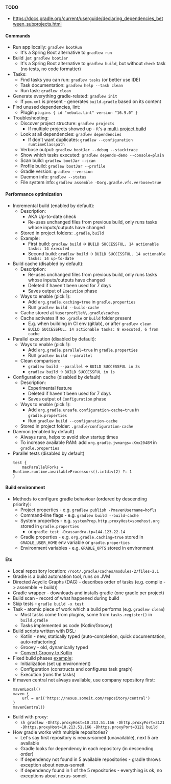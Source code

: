#### TODO
* https://docs.gradle.org/current/userguide/declaring_dependencies_between_subprojects.html
    
#### Commands
* Run app locally: `gradlew bootRun`
    * It's a Spring Boot alternative to `gradlew run`
* Build .jar: `gradlew bootJar`
    * It's a Spring Boot alternative to `gradlew build`, but without `check` task (no tests, no code formatter)
* Tasks:
    * Find tasks you can run: `gradlew tasks` (or better use IDE)
    * Task documentation: `gradlew help --task clean`
    * Run task: `gradlew clean`
* Generate everything gradle-related: `gradlew init` 
    * If `pom.xml` is present - generates `build.gradle` based on its content
* Find unused dependencies, lint: 
    * Plugin `plugins { id "nebula.lint" version "16.9.0" }`
* Troubleshooting:
    * Discover project structure: `gradlew projects`
        * If multiple projects showed up - it's a [multi-project build](multi-project-build/settings.gradle.kts)
    * Look at all dependencies: `gradlew dependencies`
        * If don't want duplicates: `gradlew --configuration runtimeClasspath`
    * Verbose output: `gradlew bootJar --debug --stacktrace`
    * Show which tasks executed: `gradlew depends-demo --console=plain`
    * Scan build: `gradlew bootJar --scan`
    * Profile build: `gradlew bootJar --profile`
    * Gradle version: `gradlew --version`
    * Daemon info: `gradlew --status`
    * File system info: `gradlew assemble -Dorg.gradle.vfs.verbose=true`
    
#### Performance optimization
* Incremental build (enabled by default):
    * Description:
        * AKA Up-to-date check
        * Re-uses unchanged files from previous build, only runs tasks whose inputs/outputs have changed
    * Stored in project folders: `.gradle`, `build`
    * Example:
        * First build: `gradlew build` -> `BUILD SUCCESSFUL. 14 actionable tasks: 14 executed`
        * Second build: `gradlew build` -> `BUILD SUCCESSFUL. 14 actionable tasks: 14 up-to-date`
* Build cache (disabled by default):
    * Description:
        * Re-uses unchanged files from previous build, only runs tasks whose inputs/outputs have changed
        * Deleted if haven't been used for 7 days
        * Saves output of `Execution` phase
    * Ways to enable (pick 1):
        * Add `org.gradle.caching=true` in `gradle.properties`
        * Run `gradlew build --build-cache`
    * Cache stored at `%userprofile%\.gradle\caches`
    * Cache activates if no `.gradle` or `build` folder present
        * E.g. when building in CI env (gitlab), or after `gradlew clean`
        * `BUILD SUCCESSFUL. 14 actionable tasks: 8 executed, 6 from cache`
* Parallel execution (disabled by default):
    * Ways to enable (pick 1):
        * Add `org.gradle.parallel=true` in `gradle.properties`
        * Run `gradlew build --parallel`
    * Clean comparison:
        * `gradlew build --parallel` -> `BUILD SUCCESSFUL in 3s`
        * `gradlew build` -> `BUILD SUCCESSFUL in 1s`
* Configuration cache (disabled by default)
    * Description:
        * Experimental feature
        * Deleted if haven't been used for 7 days
        * Saves output of `Configuration` phase
    * Ways to enable (pick 1):
        * Add `org.gradle.unsafe.configuration-cache=true` in `gradle.properties`
        * Run `gradlew build --configuration-cache`
    * Stored in project folder: `.gradle/configuration-cache`
* Daemon (enabled by default)
    * Always runs, helps to avoid slow startup times
    * To increase available RAM: add `org.gradle.jvmargs=-Xmx2048M` in `gradle.properties`
* Parallel tests (disabled by default)
    ```
    test {
        maxParallelForks = Runtime.runtime.availableProcessors().intdiv(2) ?: 1      
    }
    ```

#### Build environment
* Methods to configure gradle behaviour (ordered by descending priority):
    * Project properties - e.g. `gradlew publish -PmavenUsername=hofls`
    * Command-line flags - e.g. `gradlew build --build-cache`
    * System properties - e.g. `systemProp.http.proxyHost=somehost.org` stored in `gradle.properties`
        * or `gradle test -Dcassandra.ip=144.123.22.14`
    * Gradle properties - e.g. `org.gradle.caching=true` stored in `GRADLE_USER_HOME` env variable or `gradle.properties`
    * Environment variables - e.g. `GRADLE_OPTS` stored in environment

#### Etc
* Local repository location: `/root/.gradle/caches/modules-2/files-2.1`
* Gradle is a build automation tool, runs on JVM
* Directed Acyclic Graphs (DAG) - describes order of tasks (e.g. compile -> assemble -> build))
* Gradle wrapper - downloads and installs gradle (one gradle per project)
* Build scan - record of what happened during build
* Skip tests - `gradle build -x test`
* Task - atomic piece of work which a build performs (e.g. `gradlew clean`)
    * Most tasks come from plugins, some from `tasks.register()` in `build.gradle`
    * Tasks implemented as code (Kotlin/Groovy)
* Build scripts written with DSL:
    * Kotlin - new, statically typed (auto-completion, quick documentation, auto-refactoring)
    * Groovy - old, dynamically typed
    * [Convert Groovy to Kotlin](https://github.com/bernaferrari/GradleKotlinConverter)
* Fixed build phases [example](build-phases):
    * Initialization (set up environment)
    * Configuration (constructs and configures task graph)
    * Execution (runs the tasks)
* If maven central not always available, use company repository first:
    ```
    mavenLocal()
    maven {
    	url = uri('https://nexus.someit.com/repository/central')
    }
    mavenCentral()
    ```
* Build with proxy:
    * `sh gradlew -Dhttp.proxyHost=10.213.51.166 -Dhttp.proxyPort=3121 -Dhttps.proxyHost=10.213.51.166 -Dhttps.proxyPort=3121 build`
* How gradle works with multiple repositories?
    * Let's say first repository is nexus-someit (unavailable), next 5 are available
    * Gradle looks for dependency in each repository (in descending order)
    * If dependency not found in 5 available repositories - gradle throws exception about nexus-someit
    * If dependency found in 1 of the 5 repositories - everything is ok, no exceptions about nexus-someit
